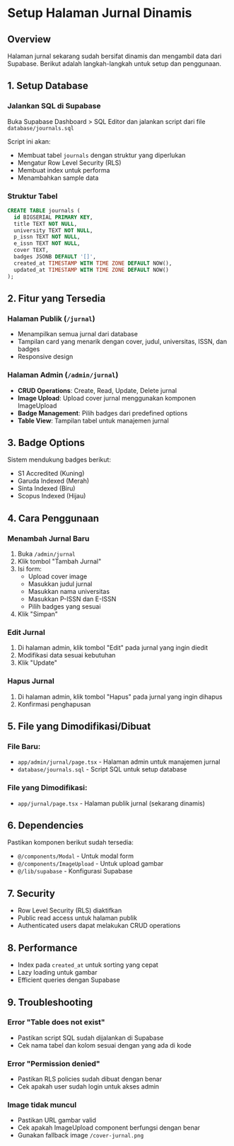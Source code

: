 # Setup Halaman Jurnal Dinamis

## Overview
Halaman jurnal sekarang sudah bersifat dinamis dan mengambil data dari Supabase. Berikut adalah langkah-langkah untuk setup dan penggunaan.

## 1. Setup Database

### Jalankan SQL di Supabase
Buka Supabase Dashboard > SQL Editor dan jalankan script dari file `database/journals.sql`

Script ini akan:
- Membuat tabel `journals` dengan struktur yang diperlukan
- Mengatur Row Level Security (RLS)
- Membuat index untuk performa
- Menambahkan sample data

### Struktur Tabel
```sql
CREATE TABLE journals (
  id BIGSERIAL PRIMARY KEY,
  title TEXT NOT NULL,
  university TEXT NOT NULL,
  p_issn TEXT NOT NULL,
  e_issn TEXT NOT NULL,
  cover TEXT,
  badges JSONB DEFAULT '[]',
  created_at TIMESTAMP WITH TIME ZONE DEFAULT NOW(),
  updated_at TIMESTAMP WITH TIME ZONE DEFAULT NOW()
);
```

## 2. Fitur yang Tersedia

### Halaman Publik (`/jurnal`)
- Menampilkan semua jurnal dari database
- Tampilan card yang menarik dengan cover, judul, universitas, ISSN, dan badges
- Responsive design

### Halaman Admin (`/admin/jurnal`)
- **CRUD Operations**: Create, Read, Update, Delete jurnal
- **Image Upload**: Upload cover jurnal menggunakan komponen ImageUpload
- **Badge Management**: Pilih badges dari predefined options
- **Table View**: Tampilan tabel untuk manajemen jurnal

## 3. Badge Options
Sistem mendukung badges berikut:
- S1 Accredited (Kuning)
- Garuda Indexed (Merah)
- Sinta Indexed (Biru)
- Scopus Indexed (Hijau)

## 4. Cara Penggunaan

### Menambah Jurnal Baru
1. Buka `/admin/jurnal`
2. Klik tombol "Tambah Jurnal"
3. Isi form:
   - Upload cover image
   - Masukkan judul jurnal
   - Masukkan nama universitas
   - Masukkan P-ISSN dan E-ISSN
   - Pilih badges yang sesuai
4. Klik "Simpan"

### Edit Jurnal
1. Di halaman admin, klik tombol "Edit" pada jurnal yang ingin diedit
2. Modifikasi data sesuai kebutuhan
3. Klik "Update"

### Hapus Jurnal
1. Di halaman admin, klik tombol "Hapus" pada jurnal yang ingin dihapus
2. Konfirmasi penghapusan

## 5. File yang Dimodifikasi/Dibuat

### File Baru:
- `app/admin/jurnal/page.tsx` - Halaman admin untuk manajemen jurnal
- `database/journals.sql` - Script SQL untuk setup database

### File yang Dimodifikasi:
- `app/jurnal/page.tsx` - Halaman publik jurnal (sekarang dinamis)

## 6. Dependencies
Pastikan komponen berikut sudah tersedia:
- `@/components/Modal` - Untuk modal form
- `@/components/ImageUpload` - Untuk upload gambar
- `@/lib/supabase` - Konfigurasi Supabase

## 7. Security
- Row Level Security (RLS) diaktifkan
- Public read access untuk halaman publik
- Authenticated users dapat melakukan CRUD operations

## 8. Performance
- Index pada `created_at` untuk sorting yang cepat
- Lazy loading untuk gambar
- Efficient queries dengan Supabase

## 9. Troubleshooting

### Error "Table does not exist"
- Pastikan script SQL sudah dijalankan di Supabase
- Cek nama tabel dan kolom sesuai dengan yang ada di kode

### Error "Permission denied"
- Pastikan RLS policies sudah dibuat dengan benar
- Cek apakah user sudah login untuk akses admin

### Image tidak muncul
- Pastikan URL gambar valid
- Cek apakah ImageUpload component berfungsi dengan benar
- Gunakan fallback image `/cover-jurnal.png` 